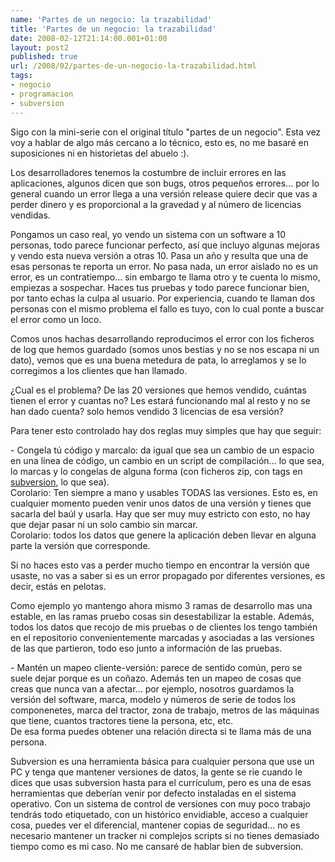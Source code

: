```yaml
---
name: 'Partes de un negocio: la trazabilidad'
title: 'Partes de un negocio: la trazabilidad'
date: 2008-02-12T21:14:00.001+01:00
layout: post2
published: true
url: /2008/02/partes-de-un-negocio-la-trazabilidad.html
tags: 
- negocio
- programacion
- subversion
---
```


Sigo con la mini-serie con el original título "partes de un negocio". Esta vez voy a hablar de algo más cercano a lo técnico, esto es, no me basaré en suposiciones ni en historietas del abuelo :).  
  
Los desarrolladores tenemos la costumbre de incluir errores en las aplicaciones, algunos dicen que son bugs, otros pequeños errores... por lo general cuando un error llega a una versión release quiere decir que vas a perder dinero y es proporcional a la gravedad y al número de licencias vendidas.  
  
Pongamos un caso real, yo vendo un sistema con un software a 10 personas, todo parece funcionar perfecto, así que incluyo algunas mejoras y vendo esta nueva versión a otras 10. Pasa un año y resulta que una de esas personas te reporta un error. No pasa nada, un error aislado no es un error, es un contratiempo... sin embargo te llama otro y te cuenta lo mismo, empiezas a sospechar. Haces tus pruebas y todo parece funcionar bien, por tanto echas la culpa al usuario. Por experiencia, cuando te llaman dos personas con el mismo problema el fallo es tuyo, con lo cual ponte a buscar el error como un loco.  
  
Comos unos hachas desarrollando reproducimos el error con los ficheros de log que hemos guardado (somos unos bestias y no se nos escapa ni un dato), vemos que es una buena metedura de pata, lo arreglamos y se lo corregimos a los clientes que han llamado.  
  
¿Cual es el problema? De las 20 versiones que hemos vendido, cuántas tienen el error y cuantas no? Les estará funcionando mal al resto y no se han dado cuenta? solo hemos vendido 3 licencias de esa versión?  
  
Para tener esto controlado hay dos reglas muy simples que hay que seguir:  
  
\- Congela tú código y marcalo: da igual que sea un cambio de un espacio en una línea de código, un cambio en un script de compilación... lo que sea, lo marcas y lo congelas de alguna forma (con ficheros zip, con tags en [subversion](http://blep.blogspot.com/2006/02/usa-subversion-por-favor.html), lo que sea).  
Corolario: Ten siempre a mano y usables TODAS las versiones. Esto es, en cualquier momento pueden venir unos datos de una versión y tienes que sacarla del baúl y usarla. Hay que ser muy muy estricto con esto, no hay que dejar pasar ni un solo cambio sin marcar.  
Corolario: todos los datos que genere la aplicación deben llevar en alguna parte la versión que corresponde.  
  
Si no haces esto vas a perder mucho tiempo en encontrar la versión que usaste, no vas a saber si es un error propagado por diferentes versiones, es decir, estás en pelotas.  
  
Como ejemplo yo mantengo ahora mismo 3 ramas de desarrollo mas una estable, en las ramas pruebo cosas sin desestabilizar la estable. Además, todos los datos que recojo de mis pruebas o de clientes los tengo también en el repositorio convenientemente marcadas y asociadas a las versiones de las que partieron, todo eso junto a información de las pruebas.  
  
\- Mantén un mapeo cliente-versión: parece de sentido común, pero se suele dejar porque es un coñazo. Además ten un mapeo de cosas que creas que nunca van a afectar... por ejemplo, nosotros guardamos la versión del software, marca, modelo y números de serie de todos los componenetes, marca del tractor, zona de trabajo, metros de las máquinas que tiene, cuantos tractores tiene la persona, etc, etc.  
De esa forma puedes obtener una relación directa si te llama más de una persona.  
  
Subversion es una herramienta básica para cualquier persona que use un PC y tenga que mantener versiones de datos, la gente se rie cuando le dices que usas subversion hasta para el currículum, pero es una de esas herramientas que deberían venir por defecto instaladas en el sistema operativo. Con un sistema de control de versiones con muy poco trabajo tendrás todo etiquetado, con un histórico envidiable, acceso a cualquier cosa, puedes ver el diferencial, mantener copias de seguridad... no es necesario mantener un tracker ni complejos scripts si no tienes demasiado tiempo como es mi caso. No me cansaré de hablar bien de subversion.